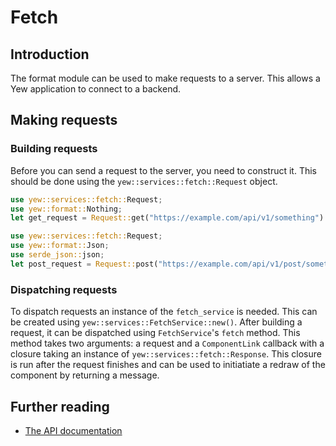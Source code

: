 # Fetch
## Introduction
The format module can be used to make requests to a server. This allows a Yew application to connect to a backend. 

## Making requests
### Building requests
Before you can send a request to the server, you need to construct it. This should be done using the `yew::services::fetch::Request` object.
```rust
use yew::services::fetch::Request;
use yew::format::Nothing;
let get_request = Request::get("https://example.com/api/v1/something").body(Nothing).expect("Could not build that request")
```

```rust
use yew::services::fetch::Request;
use yew::format::Json;
use serde_json::json;
let post_request = Request::post("https://example.com/api/v1/post/something").header("Content-Type", "application/json").body(Json(&json!({"key": "value"}))).expect("Could not build that request.")
```
### Dispatching requests
To dispatch requests an instance of the `fetch_service` is needed. This can be created using `yew::services::FetchService::new()`. After building a request, it can be dispatched using `FetchService`'s `fetch` method. This method takes two arguments: a request and a `ComponentLink` callback with a closure taking an instance of `yew::services::fetch::Response`. This closure is run after the request finishes and can be used to initiatiate a redraw of the component by returning a message.

## Further reading
* [The API documentation](https://docs.rs/yew/0.14.3/yew/services/fetch/index.html)
